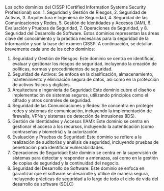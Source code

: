 Los ocho dominios del CISSP (Certified Information Systems Security Professional) son: 1. Seguridad y Gestión de Riesgos, 2. Seguridad de Activos, 3. Arquitectura e Ingeniería de Seguridad, 4. Seguridad de las Comunicaciones y Redes, 5. Gestión de Identidades y Accesos (IAM), 6. Evaluación y Pruebas de Seguridad, 7. Operaciones de Seguridad, y 8. Seguridad del Desarrollo de Software. Estos dominios representan las áreas clave del conocimiento y la práctica necesarias para la seguridad de la información y son la base del examen CISSP. 
A continuación, se detallan brevemente cada uno de los ocho dominios:


1. Seguridad y Gestión de Riesgos:
    Este dominio se centra en identificar, evaluar y gestionar los riesgos de seguridad, incluyendo la creación de políticas, normas y procedimientos de seguridad. 
2. Seguridad de Activos:
Se enfoca en la clasificación, almacenamiento, mantenimiento y eliminación segura de datos, así como en la protección de activos físicos y digitales. 
3. Arquitectura e Ingeniería de Seguridad:
Este dominio cubre el diseño e implementación de sistemas seguros, utilizando principios como el cifrado y otros controles de seguridad. 
4. Seguridad de las Comunicaciones y Redes:
Se concentra en proteger redes y sistemas de comunicación, incluyendo la implementación de firewalls, VPNs y sistemas de detección de intrusiones (IDS). 
5. Gestión de Identidades y Accesos (IAM):
Este dominio se centra en gestionar el acceso a los recursos, incluyendo la autenticación (como contraseñas y biometría) y la autorización. 
6. Evaluación y Pruebas de Seguridad:
Este dominio se refiere a la realización de auditorías y análisis de seguridad, incluyendo pruebas de penetración para identificar vulnerabilidades. 
7. Operaciones de Seguridad:
Este dominio se centra en la supervisión de sistemas para detectar y responder a amenazas, así como en la gestión de copias de seguridad y la continuidad del negocio. 
8. Seguridad del Desarrollo de Software:
Este dominio se enfoca en garantizar que el software se desarrolle y utilice de manera segura, incluyendo prácticas de seguridad a lo largo de todo el ciclo de vida del desarrollo de software (SDLC)
